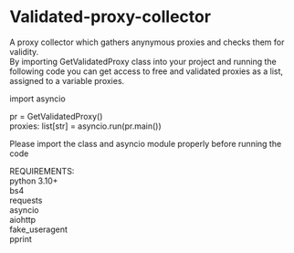 # Validated-proxy-collector  
A proxy collector which gathers anynymous proxies and checks them for validity.  
By importing GetValidatedProxy class into your project and running the following code you can get access to free and validated proxies as a list, assigned to a variable proxies.  

import asyncio

pr = GetValidatedProxy()  
proxies: list[str] = asyncio.run(pr.main())

Please import the class and asyncio module properly before running the code

REQUIREMENTS:  
python 3.10+  
bs4  
requests  
asyncio  
aiohttp  
fake_useragent  
pprint  
